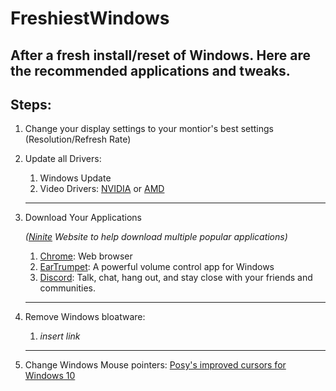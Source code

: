 # FreshiestWindows
After a fresh install/reset of Windows. Here are the recommended applications and tweaks.
---
## Steps:
1. Change your display settings to your montior's best settings (Resolution/Refresh Rate)
2. Update all Drivers:
   1. Windows Update
   2. Video Drivers: [NVIDIA](https://www.nvidia.com/Download/) or [AMD](https://www.amd.com/en/support) 
   ---
3. Download Your Applications 
   
   *([Ninite](https://ninite.com/) Website to help download multiple popular applications)*
   1. [Chrome](https://www.google.com/chrome/): Web browser
   2. [EarTrumpet](https://eartrumpet.app/): A powerful volume control app for Windows
   3. [Discord](https://discord.com/): Talk, chat, hang out, and stay close with your friends and communities.
	---
4. Remove Windows bloatware:
   1. *insert link*
	---
5. Change Windows Mouse pointers: [Posy's improved cursors for Windows 10](http://www.michieldb.nl/other/cursors/)